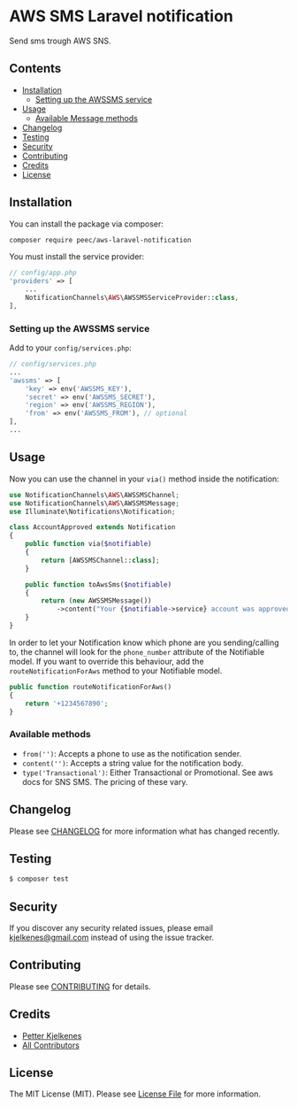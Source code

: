 # AWS SMS Laravel notification

Send sms trough AWS SNS.


## Contents

- [Installation](#installation)
	- [Setting up the AWSSMS service](#setting-up-the-AWSSMS-service)
- [Usage](#usage)
	- [Available Message methods](#available-message-methods)
- [Changelog](#changelog)
- [Testing](#testing)
- [Security](#security)
- [Contributing](#contributing)
- [Credits](#credits)
- [License](#license)


## Installation


You can install the package via composer:

``` bash
composer require peec/aws-laravel-notification
```

You must install the service provider:

```php
// config/app.php
'providers' => [
    ...
    NotificationChannels\AWS\AWSSMSServiceProvider::class,
],
```


### Setting up the AWSSMS service


Add  to your `config/services.php`:

```php
// config/services.php
...
'awssms' => [
    'key' => env('AWSSMS_KEY'),
    'secret' => env('AWSSMS_SECRET'),
    'region' => env('AWSSMS_REGION'),
    'from' => env('AWSSMS_FROM'), // optional
],
...
```


## Usage





Now you can use the channel in your `via()` method inside the notification:

``` php
use NotificationChannels\AWS\AWSSMSChannel;
use NotificationChannels\AWS\AWSSMSMessage;
use Illuminate\Notifications\Notification;

class AccountApproved extends Notification
{
    public function via($notifiable)
    {
        return [AWSSMSChannel::class];
    }

    public function toAwsSms($notifiable)
    {
        return (new AWSSMSMessage())
            ->content("Your {$notifiable->service} account was approved!");
    }
}
```

In order to let your Notification know which phone are you sending/calling to, the channel will look for the `phone_number` attribute of the Notifiable model. If you want to override this behaviour, 
add the `routeNotificationForAws` method to your Notifiable model.

```php
public function routeNotificationForAws()
{
    return '+1234567890';
}
```


### Available methods

- `from('')`: Accepts a phone to use as the notification sender.
- `content('')`: Accepts a string value for the notification body.
- `type('Transactional')`: Either Transactional or Promotional. See aws docs for SNS SMS. The pricing of these vary.


## Changelog

Please see [CHANGELOG](CHANGELOG.md) for more information what has changed recently.

## Testing

``` bash
$ composer test
```

## Security

If you discover any security related issues, please email kjelkenes@gmail.com instead of using the issue tracker.

## Contributing

Please see [CONTRIBUTING](CONTRIBUTING.md) for details.

## Credits

- [Petter Kjelkenes](https://github.com/peec)
- [All Contributors](../../contributors)

## License

The MIT License (MIT). Please see [License File](LICENSE.md) for more information.
